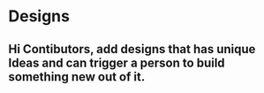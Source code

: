 # Designs


## Hi Contibutors, add designs that has unique Ideas and can trigger a person to build something new out of it.

